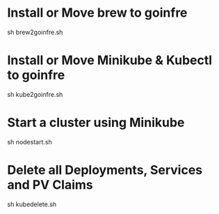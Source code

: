 # Install or Move brew to goinfre
sh brew2goinfre.sh

# Install or Move Minikube & Kubectl to goinfre
sh kube2goinfre.sh

# Start a cluster using Minikube
sh nodestart.sh

# Delete all Deployments, Services and PV Claims
sh kubedelete.sh
